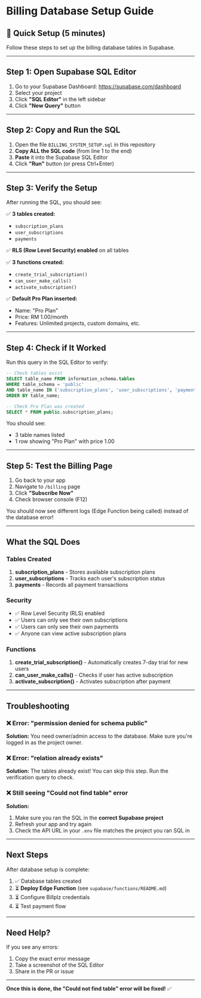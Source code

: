 # Billing Database Setup Guide

## 🎯 Quick Setup (5 minutes)

Follow these steps to set up the billing database tables in Supabase.

---

## Step 1: Open Supabase SQL Editor

1. Go to your Supabase Dashboard: https://supabase.com/dashboard
2. Select your project
3. Click **"SQL Editor"** in the left sidebar
4. Click **"New Query"** button

---

## Step 2: Copy and Run the SQL

1. Open the file `BILLING_SYSTEM_SETUP.sql` in this repository
2. **Copy ALL the SQL code** (from line 1 to the end)
3. **Paste** it into the Supabase SQL Editor
4. Click **"Run"** button (or press Ctrl+Enter)

---

## Step 3: Verify the Setup

After running the SQL, you should see:

✅ **3 tables created:**
- `subscription_plans`
- `user_subscriptions`
- `payments`

✅ **RLS (Row Level Security) enabled** on all tables

✅ **3 functions created:**
- `create_trial_subscription()`
- `can_user_make_calls()`
- `activate_subscription()`

✅ **Default Pro Plan inserted:**
- Name: "Pro Plan"
- Price: RM 1.00/month
- Features: Unlimited projects, custom domains, etc.

---

## Step 4: Check if It Worked

Run this query in the SQL Editor to verify:

```sql
-- Check tables exist
SELECT table_name FROM information_schema.tables 
WHERE table_schema = 'public' 
AND table_name IN ('subscription_plans', 'user_subscriptions', 'payments')
ORDER BY table_name;

-- Check Pro Plan was created
SELECT * FROM public.subscription_plans;
```

You should see:
- 3 table names listed
- 1 row showing "Pro Plan" with price 1.00

---

## Step 5: Test the Billing Page

1. Go back to your app
2. Navigate to `/billing` page
3. Click **"Subscribe Now"**
4. Check browser console (F12)

You should now see different logs (Edge Function being called) instead of the database error!

---

## What the SQL Does

### Tables Created

1. **subscription_plans** - Stores available subscription plans
2. **user_subscriptions** - Tracks each user's subscription status
3. **payments** - Records all payment transactions

### Security

- ✅ Row Level Security (RLS) enabled
- ✅ Users can only see their own subscriptions
- ✅ Users can only see their own payments
- ✅ Anyone can view active subscription plans

### Functions

1. **create_trial_subscription()** - Automatically creates 7-day trial for new users
2. **can_user_make_calls()** - Checks if user has active subscription
3. **activate_subscription()** - Activates subscription after payment

---

## Troubleshooting

### ❌ Error: "permission denied for schema public"

**Solution:** You need owner/admin access to the database. Make sure you're logged in as the project owner.

### ❌ Error: "relation already exists"

**Solution:** The tables already exist! You can skip this step. Run the verification query to check.

### ❌ Still seeing "Could not find table" error

**Solution:** 
1. Make sure you ran the SQL in the **correct Supabase project**
2. Refresh your app and try again
3. Check the API URL in your `.env` file matches the project you ran SQL in

---

## Next Steps

After database setup is complete:

1. ✅ Database tables created
2. ⏳ **Deploy Edge Function** (see `supabase/functions/README.md`)
3. ⏳ Configure Billplz credentials
4. ⏳ Test payment flow

---

## Need Help?

If you see any errors:
1. Copy the exact error message
2. Take a screenshot of the SQL Editor
3. Share in the PR or issue

---

**Once this is done, the "Could not find table" error will be fixed!** ✅
